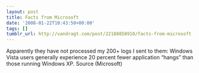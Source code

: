 ```yaml
---
layout: post
title: Facts from Microsoft
date: '2008-01-22T10:43:50+00:00'
tags: []
tumblr_url: http://vandragt.com/post/22188858910/facts-from-microsoft
---
```

Apparently they have not processed my 200+ logs I sent to them:     Windows Vista users generally experience 20 percent fewer application “hangs” than those running Windows XP.     Source (Microsoft)
